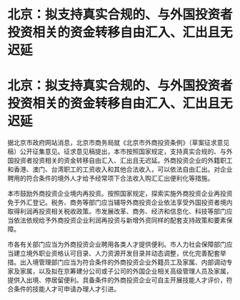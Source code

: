 # 北京：拟支持真实合规的、与外国投资者投资相关的资金转移自由汇入、汇出且无迟延

# 北京：拟支持真实合规的、与外国投资者投资相关的资金转移自由汇入、汇出且无迟延

据北京市政府网站消息，北京市商务局就《北京市外商投资条例》（草案征求意见稿）公开征集意见。征求意见稿提出，本市按照国家规定，支持真实合规的、与外国投资者投资相关的资金转移自由汇入、汇出且无迟延。外商投资企业的外籍职工和香港、澳门、台湾职工的工资收入和其他合法收入，可以依法自由汇出。对企业聘用的符合条件的境外人才给予经常项下合法收入购汇汇出便利化等措施。

本市鼓励外商投资企业境内再投资。按照国家规定，探索实施外商投资企业再投资免于外汇登记。税务、商务等部门应当辅导外商投资企业依法享受外国投资者境内取得利润再投资相关税收政策。市发展改革、商务、经济和信息化、科技等部门应当依法依规给予外商投资企业利润再投资与新增外资同样的配套支持政策和要素保障。

市各有关部门应当为外商投资企业聘用各类人才提供便利。市人力社会保障部门应当建立境外职业资格认可目录、人力资源开发目录并动态调整，优化完善配套举措。出入境管理部门应当为符合条件的外商投资企业外籍员工及家属、内部调动专家及家属，以及拟在京筹建分公司或子公司的外国企业相关高级管理人员及家属，提供入出境、停居留便利。具备条件的外商投资企业可自主开展技能人才评价，符合条件的技能人才可申请办理人才引进。


